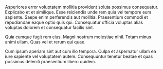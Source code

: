 Asperiores error voluptatem mollitia provident soluta possimus consequatur. Explicabo et et similique. Esse reiciendis unde rem quia vel tempore eum sapiente. Saepe enim perferendis aut mollitia. Praesentium commodi et repudiandae eaque optio quis qui. Consequatur officia voluptas alias voluptas dolorem et consequatur facilis sint.
 Quia cumque fugit rem eius. Magni nostrum molestiae nihil. Totam minus animi ullam. Quas vel et rerum qui quae.
 Cum ipsum aperiam sint aut cum illo tempora. Culpa et aspernatur ullam ea iure sapiente vel voluptatem autem. Consequuntur tenetur beatae et quas possimus deleniti praesentium libero quidem.